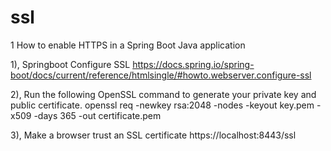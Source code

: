 # ssl
1 How to enable HTTPS in a Spring Boot Java application

1), Springboot Configure SSL
https://docs.spring.io/spring-boot/docs/current/reference/htmlsingle/#howto.webserver.configure-ssl

2), Run the following OpenSSL command to generate your private key and public certificate.
openssl req -newkey rsa:2048 -nodes -keyout key.pem -x509 -days 365 -out certificate.pem

3), Make a browser trust an SSL certificate 
https://localhost:8443/ssl


